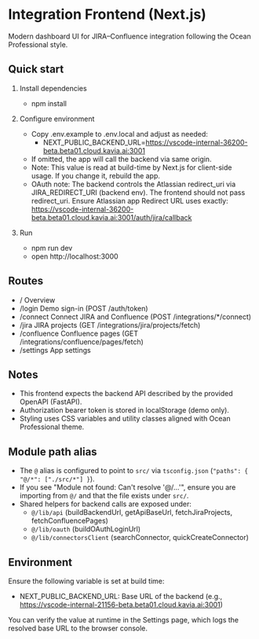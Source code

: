 # Integration Frontend (Next.js)

Modern dashboard UI for JIRA–Confluence integration following the Ocean Professional style.

## Quick start

1. Install dependencies
   - npm install

2. Configure environment
   - Copy .env.example to .env.local and adjust as needed:
     - NEXT_PUBLIC_BACKEND_URL=https://vscode-internal-36200-beta.beta01.cloud.kavia.ai:3001
   - If omitted, the app will call the backend via same origin.
   - Note: This value is read at build-time by Next.js for client-side usage. If you change it, rebuild the app.
   - OAuth note: The backend controls the Atlassian redirect_uri via JIRA_REDIRECT_URI (backend env). The frontend should not pass redirect_uri.
     Ensure Atlassian app Redirect URL uses exactly:
     https://vscode-internal-36200-beta.beta01.cloud.kavia.ai:3001/auth/jira/callback

3. Run
   - npm run dev
   - open http://localhost:3000

## Routes

- /                Overview
- /login           Demo sign-in (POST /auth/token)
- /connect         Connect JIRA and Confluence (POST /integrations/*/connect)
- /jira            JIRA projects (GET /integrations/jira/projects/fetch)
- /confluence      Confluence pages (GET /integrations/confluence/pages/fetch)
- /settings        App settings

## Notes

- This frontend expects the backend API described by the provided OpenAPI (FastAPI).
- Authorization bearer token is stored in localStorage (demo only).
- Styling uses CSS variables and utility classes aligned with Ocean Professional theme.

## Module path alias

- The `@` alias is configured to point to `src/` via `tsconfig.json` (`"paths": { "@/*": ["./src/*"] }`).
- If you see "Module not found: Can't resolve '@/...'", ensure you are importing from `@/` and that the file exists under `src/`.
- Shared helpers for backend calls are exposed under:
  - `@/lib/api` (buildBackendUrl, getApiBaseUrl, fetchJiraProjects, fetchConfluencePages)
  - `@/lib/oauth` (buildOAuthLoginUrl)
  - `@/lib/connectorsClient` (searchConnector, quickCreateConnector)

## Environment

Ensure the following variable is set at build time:
- NEXT_PUBLIC_BACKEND_URL: Base URL of the backend (e.g., https://vscode-internal-21156-beta.beta01.cloud.kavia.ai:3001)

You can verify the value at runtime in the Settings page, which logs the resolved base URL to the browser console.
